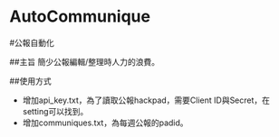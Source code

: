 AutoCommunique
==============

#公報自動化

##主旨
簡少公報編輯/整理時人力的浪費。

##使用方式

* 增加api_key.txt，為了讀取公報hackpad，需要Client ID與Secret，在setting可以找到。
* 增加communiques.txt，為每週公報的padid。

